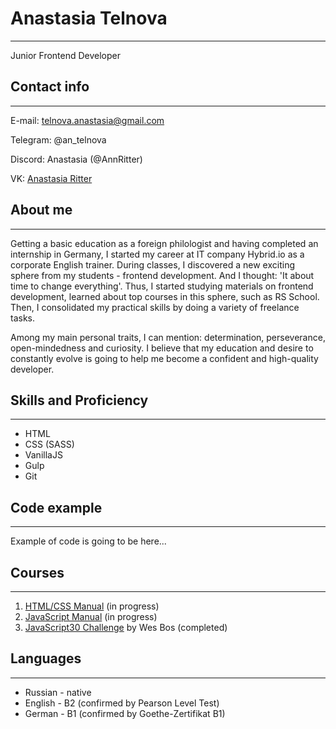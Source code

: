 
# Anastasia Telnova

---

Junior Frontend Developer


## Contact info 

---

E-mail: telnova.anastasia@gmail.com

Telegram: @an_telnova 

Discord: Anastasia (@AnnRitter)

VK: [Anastasia Ritter](vk.com/ritter_an)


## About me 

---

Getting a basic education as a foreign philologist and having completed an internship in Germany, I started my career at IT company Hybrid.io as a corporate English trainer. During classes, I discovered a new exciting sphere from my students - frontend development. And I thought: 'It about time to change everything'. Thus, I started studying materials on frontend development, learned about top courses in this sphere, such as RS School. Then, I consolidated my practical skills by doing a variety of freelance tasks.

Among my main personal traits, I can mention: determination, perseverance, open-mindedness and curiosity. I believe that my education and desire to constantly evolve is going to help me become a confident and high-quality developer.


## Skills and Proficiency

---

- HTML
- CSS (SASS)
- VanillaJS 
- Gulp 
- Git 


## Code example 

--- 

Example of code is going to be here...


## Courses 

--- 

1. [HTML/CSS Manual](https://html5book.ru/) (in progress)
2. [JavaScript Manual](https://learn.javascript.ru/) (in progress)
3. [JavaScript30 Challenge](https://javascript30.com/) by Wes Bos (completed)


## Languages 

---

- Russian - native
- English - B2 (confirmed by Pearson Level Test)
- German - B1 (confirmed by Goethe-Zertifikat B1)



